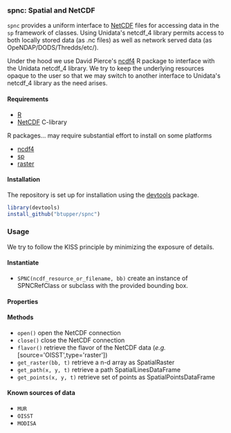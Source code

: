 ### spnc: Spatial and NetCDF

`spnc` provides a uniform interface to [NetCDF](http://www.unidata.ucar.edu/software/netcdf) files for accessing data in the `sp` framework of classes.  Using Unidata's netcdf_4 library permits access to both locally stored data (as .nc files) as well as network served data (as OpeNDAP/DODS/Thredds/etc/).

Under the hood we use David Pierce's [ncdf4](http://cran.r-project.org/web/packages/ncdf4/index.html) R package to interface with the Unidata netcdf_4 library.  We try to keep the underlying resources opaque to the user so that we may switch to another interface to Unidata's netcdf_4 library as the need arises.

#### Requirements

+ [R](http://www.r-project.org/)
+ [NetCDF](http://www.unidata.ucar.edu/software/netcdf)  C-library

R packages... may require substantial effort to install on some platforms

+ [ncdf4](http://cran.r-project.org/web/packages/ncdf4/index.html)
+ [sp](http://cran.r-project.org/web/packages/sp/)
+ [raster](http://cran.r-project.org/web/packages/raster/)
    
#### Installation

The repository is set up for installation using the [devtools](http://cran.r-project.org/web/packages/devtools/) package.

```R
library(devtools)
install_github("btupper/spnc")
```

### Usage

We try to follow the KISS principle by minimizing the exposure of details.

#### Instantiate
+ `SPNC(ncdf_resource_or_filename, bb)` create an instance of SPNCRefClass or subclass with the provided bounding box.

#### Properties
#### Methods

+ `open()` open the NetCDF connection
+ `close()` close the NetCDF connection
+ `flavor()` retrieve the flavor of the NetCDF data (*e.g.* [source='OISST',type='raster'])
+ `get_raster(bb, t)` retrieve a n-d array as SpatialRaster
+ `get_path(x, y, t)` retrieve a path SpatialLinesDataFrame
+ `get_points(x, y, t)` retrieve set of points as SpatialPointsDataFrame 

#### Known sources of data

+ `MUR`
+ `OISST`
+ `MODISA`
